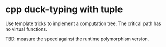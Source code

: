 # cpp duck-typing with tuple

Use template tricks to implement a computation tree. The critical path has no virtual functions.

TBD: measure the speed against the runtime polymorphism version.
